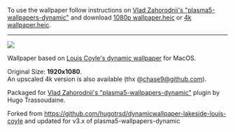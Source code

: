 

To use the wallpaper follow instructions on [Vlad Zahorodnii's "plasma5-wallpapers-dynamic"](https://github.com/zzag/plasma5-wallpapers-dynamic) and download [1080p wallpaper.heic](./1080/wallpaper.heic) or [4k wallpaper.heic](./4k/wallpaper.heic).


---
![](https://github.com/hugotrsd/dynamicwallpaper-lakeside-louis-coyle/blob/master/contents/images/preview.jpg)

Wallpaper based on [Louis Coyle's dynamic wallpaper](https://dynamicwallpaper.club/wallpaper/jculsb683ok) for MacOS.

Original Size: **1920x1080**.  
An upscaled 4k version is also available (thx @chase9@github.com).

Packaged for [Vlad Zahorodnii's "plasma5-wallpapers-dynamic"](https://github.com/zzag/plasma5-wallpapers-dynamic) plugin by Hugo Trassoudaine.

Forked from <https://github.com/hugotrsd/dynamicwallpaper-lakeside-louis-coyle> and updated for v3.x of plasma5-wallpapers-dynamic

